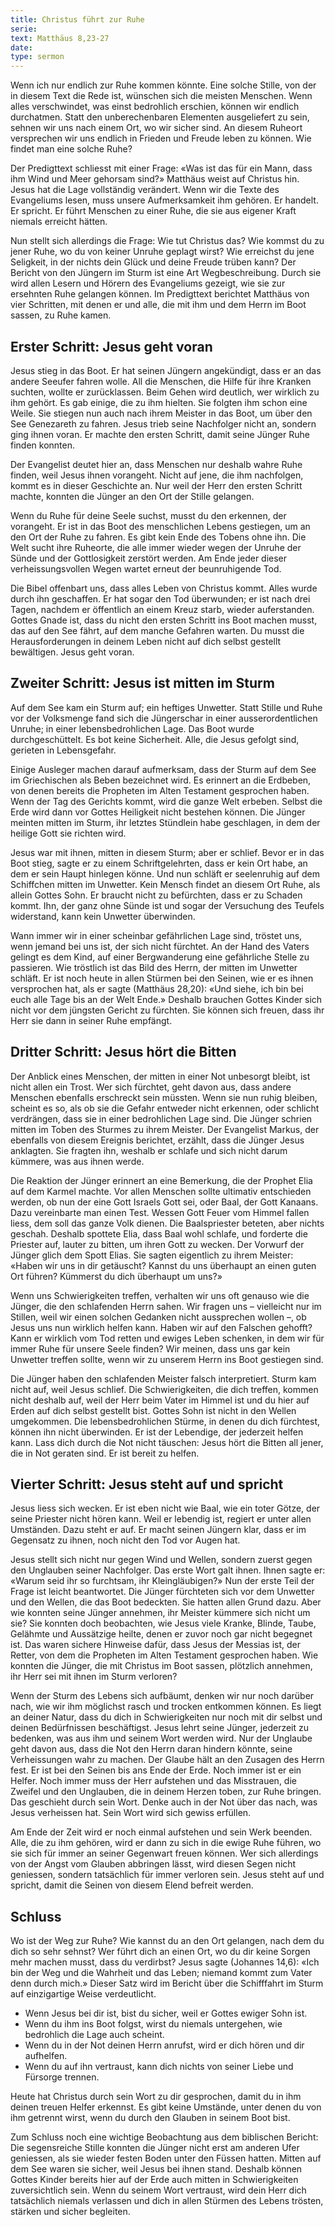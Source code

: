 ```yaml
---
title: Christus führt zur Ruhe
serie: 
text: Matthäus 8,23-27
date: 
type: sermon
---
```


Wenn ich nur endlich zur Ruhe kommen könnte. Eine solche Stille, von der in diesem Text die Rede ist, wünschen sich die meisten Menschen. Wenn alles verschwindet, was einst bedrohlich erschien, können wir endlich durchatmen. Statt den unberechenbaren Elementen ausgeliefert zu sein, sehnen wir uns nach einem Ort, wo wir sicher sind. An diesem Ruheort versprechen wir uns endlich in Frieden und Freude leben zu können. Wie findet man eine solche Ruhe?

Der Predigttext schliesst mit einer Frage: «Was ist das für ein Mann, dass ihm Wind und Meer gehorsam sind?» Matthäus weist auf Christus hin. Jesus hat die Lage vollständig verändert. Wenn wir die Texte des Evangeliums lesen, muss unsere Aufmerksamkeit ihm gehören. Er handelt. Er spricht. Er führt Menschen zu einer Ruhe, die sie aus eigener Kraft niemals erreicht hätten.

Nun stellt sich allerdings die Frage: Wie tut Christus das? Wie kommst du zu jener Ruhe, wo du von keiner Unruhe geplagt wirst? Wie erreichst du jene Seligkeit, in der nichts dein Glück und deine Freude trüben kann? Der Bericht von den Jüngern im Sturm ist eine Art Wegbeschreibung. Durch sie wird allen Lesern und Hörern des Evangeliums gezeigt, wie sie zur ersehnten Ruhe gelangen können. Im Predigttext berichtet Matthäus von vier Schritten, mit denen er und alle, die mit ihm und dem Herrn im Boot sassen, zu Ruhe kamen.

## Erster Schritt: Jesus geht voran

Jesus stieg in das Boot. Er hat seinen Jüngern angekündigt, dass er an das andere Seeufer fahren wolle. All die Menschen, die Hilfe für ihre Kranken suchten, wollte er zurücklassen. Beim Gehen wird deutlich, wer wirklich zu ihm gehört. Es gab einige, die zu ihm hielten. Sie folgten ihm schon eine Weile. Sie stiegen nun auch nach ihrem Meister in das Boot, um über den See Genezareth zu fahren. Jesus trieb seine Nachfolger nicht an, sondern ging ihnen voran. Er machte den ersten Schritt, damit seine Jünger Ruhe finden konnten.

Der Evangelist deutet hier an, dass Menschen nur deshalb wahre Ruhe finden, weil Jesus ihnen vorangeht. Nicht auf jene, die ihm nachfolgen, kommt es in dieser Geschichte an. Nur weil der Herr den ersten Schritt machte, konnten die Jünger an den Ort der Stille gelangen.

Wenn du Ruhe für deine Seele suchst, musst du den erkennen, der vorangeht. Er ist in das Boot des menschlichen Lebens gestiegen, um an den Ort der Ruhe zu fahren. Es gibt kein Ende des Tobens ohne ihn. Die Welt sucht ihre Ruheorte, die alle immer wieder wegen der Unruhe der Sünde und der Gottlosigkeit zerstört werden. Am Ende jeder dieser verheissungsvollen Wegen wartet erneut der beunruhigende Tod.

Die Bibel offenbart uns, dass alles Leben von Christus kommt. Alles wurde durch ihn geschaffen. Er hat sogar den Tod überwunden; er ist nach drei Tagen, nachdem er öffentlich an einem Kreuz starb, wieder auferstanden. Gottes Gnade ist, dass du nicht den ersten Schritt ins Boot machen musst, das auf den See fährt, auf dem manche Gefahren warten. Du musst die Herausforderungen in deinem Leben nicht auf dich selbst gestellt bewältigen. Jesus geht voran.

## Zweiter Schritt: Jesus ist mitten im Sturm

Auf dem See kam ein Sturm auf; ein heftiges Unwetter. Statt Stille und Ruhe vor der Volksmenge fand sich die Jüngerschar in einer ausserordentlichen Unruhe; in einer lebensbedrohlichen Lage. Das Boot wurde durchgeschüttelt. Es bot keine Sicherheit. Alle, die Jesus gefolgt sind, gerieten in Lebensgefahr.

Einige Ausleger machen darauf aufmerksam, dass der Sturm auf dem See im Griechischen als Beben bezeichnet wird. Es erinnert an die Erdbeben, von denen bereits die Propheten im Alten Testament gesprochen haben. Wenn der Tag des Gerichts kommt, wird die ganze Welt erbeben. Selbst die Erde wird dann vor Gottes Heiligkeit nicht bestehen können. Die Jünger meinten mitten im Sturm, ihr letztes Stündlein habe geschlagen, in dem der heilige Gott sie richten wird.

Jesus war mit ihnen, mitten in diesem Sturm; aber er schlief. Bevor er in das Boot stieg, sagte er zu einem Schriftgelehrten, dass er kein Ort habe, an dem er sein Haupt hinlegen könne. Und nun schläft er seelenruhig auf dem Schiffchen mitten im Unwetter. Kein Mensch findet an diesem Ort Ruhe, als allein Gottes Sohn. Er braucht nicht zu befürchten, dass er zu Schaden kommt. Ihn, der ganz ohne Sünde ist und sogar der Versuchung des Teufels widerstand, kann kein Unwetter überwinden.

Wann immer wir in einer scheinbar gefährlichen Lage sind, tröstet uns, wenn jemand bei uns ist, der sich nicht fürchtet. An der Hand des Vaters gelingt es dem Kind, auf einer Bergwanderung eine gefährliche Stelle zu passieren. Wie tröstlich ist das Bild des Herrn, der mitten im Unwetter schläft. Er ist noch heute in allen Stürmen bei den Seinen, wie er es ihnen versprochen hat, als er sagte (Matthäus 28,20): «Und siehe, ich bin bei euch alle Tage bis an der Welt Ende.» Deshalb brauchen Gottes Kinder sich nicht vor dem jüngsten Gericht zu fürchten. Sie können sich freuen, dass ihr Herr sie dann in seiner Ruhe empfängt.

## Dritter Schritt: Jesus hört die Bitten

Der Anblick eines Menschen, der mitten in einer Not unbesorgt bleibt, ist nicht allen ein Trost. Wer sich fürchtet, geht davon aus, dass andere Menschen ebenfalls erschreckt sein müssten. Wenn sie nun ruhig bleiben, scheint es so, als ob sie die Gefahr entweder nicht erkennen, oder schlicht verdrängen, dass sie in einer bedrohlichen Lage sind. Die Jünger schrien mitten im Toben des Sturmes zu ihrem Meister. Der Evangelist Markus, der ebenfalls von diesem Ereignis berichtet, erzählt, dass die Jünger Jesus anklagten. Sie fragten ihn, weshalb er schlafe und sich nicht darum kümmere, was aus ihnen werde.

Die Reaktion der Jünger erinnert an eine Bemerkung, die der Prophet Elia auf dem Karmel machte. Vor allen Menschen sollte ultimativ entschieden werden, ob nun der eine Gott Israels Gott sei, oder Baal, der Gott Kanaans. Dazu vereinbarte man einen Test. Wessen Gott Feuer vom Himmel fallen liess, dem soll das ganze Volk dienen. Die Baalspriester beteten, aber nichts geschah. Deshalb spottete Elia, dass Baal wohl schlafe, und forderte die Priester auf, lauter zu bitten, um ihren Gott zu wecken. Der Vorwurf der Jünger glich dem Spott Elias. Sie sagten eigentlich zu ihrem Meister: «Haben wir uns in dir getäuscht? Kannst du uns überhaupt an einen guten Ort führen? Kümmerst du dich überhaupt um uns?»

Wenn uns Schwierigkeiten treffen, verhalten wir uns oft genauso wie die Jünger, die den schlafenden Herrn sahen. Wir fragen uns – vielleicht nur im Stillen, weil wir einen solchen Gedanken nicht aussprechen wollen –, ob Jesus uns nun wirklich helfen kann. Haben wir auf den Falschen gehofft? Kann er wirklich vom Tod retten und ewiges Leben schenken, in dem wir für immer Ruhe für unsere Seele finden? Wir meinen, dass uns gar kein Unwetter treffen sollte, wenn wir zu unserem Herrn ins Boot gestiegen sind.

Die Jünger haben den schlafenden Meister falsch interpretiert. Sturm kam nicht auf, weil Jesus schlief. Die Schwierigkeiten, die dich treffen, kommen nicht deshalb auf, weil der Herr beim Vater im Himmel ist und du hier auf Erden auf dich selbst gestellt bist. Gottes Sohn ist nicht in den Wellen umgekommen. Die lebensbedrohlichen Stürme, in denen du dich fürchtest, können ihn nicht überwinden. Er ist der Lebendige, der jederzeit helfen kann. Lass dich durch die Not nicht täuschen: Jesus hört die Bitten all jener, die in Not geraten sind. Er ist bereit zu helfen.

## Vierter Schritt: Jesus steht auf und spricht

Jesus liess sich wecken. Er ist eben nicht wie Baal, wie ein toter Götze, der seine Priester nicht hören kann. Weil er lebendig ist, regiert er unter allen Umständen. Dazu steht er auf. Er macht seinen Jüngern klar, dass er im Gegensatz zu ihnen, noch nicht den Tod vor Augen hat.

Jesus stellt sich nicht nur gegen Wind und Wellen, sondern zuerst gegen den Unglauben seiner Nachfolger. Das erste Wort galt ihnen. Ihnen sagte er: «Warum seid ihr so furchtsam, ihr Kleingläubigen?» Nun der erste Teil der Frage ist leicht beantwortet. Die Jünger fürchteten sich vor dem Unwetter und den Wellen, die das Boot bedeckten. Sie hatten allen Grund dazu. Aber wie konnten seine Jünger annehmen, ihr Meister kümmere sich nicht um sie? Sie konnten doch beobachten, wie Jesus viele Kranke, Blinde, Taube, Gelähmte und Aussätzige heilte, denen er zuvor noch gar nicht begegnet ist. Das waren sichere Hinweise dafür, dass Jesus der Messias ist, der Retter, von dem die Propheten im Alten Testament gesprochen haben. Wie konnten die Jünger, die mit Christus im Boot sassen, plötzlich annehmen, ihr Herr sei mit ihnen im Sturm verloren?

Wenn der Sturm des Lebens sich aufbäumt, denken wir nur noch darüber nach, wie wir ihm möglichst rasch und trocken entkommen können. Es liegt an deiner Natur, dass du dich in Schwierigkeiten nur noch mit dir selbst und deinen Bedürfnissen beschäftigst. Jesus lehrt seine Jünger, jederzeit zu bedenken, was aus ihm und seinem Wort werden wird. Nur der Unglaube geht davon aus, dass die Not den Herrn daran hindern könnte, seine Verheissungen wahr zu machen. Der Glaube hält an den Zusagen des Herrn fest. Er ist bei den Seinen bis ans Ende der Erde. Noch immer ist er ein Helfer. Noch immer muss der Herr aufstehen und das Misstrauen, die Zweifel und den Unglauben, die in deinem Herzen toben, zur Ruhe bringen. Das geschieht durch sein Wort. Denke auch in der Not über das nach, was Jesus verheissen hat. Sein Wort wird sich gewiss erfüllen.

Am Ende der Zeit wird er noch einmal aufstehen und sein Werk beenden. Alle, die zu ihm gehören, wird er dann zu sich in die ewige Ruhe führen, wo sie sich für immer an seiner Gegenwart freuen können. Wer sich allerdings von der Angst vom Glauben abbringen lässt, wird diesen Segen nicht geniessen, sondern tatsächlich für immer verloren sein. Jesus steht auf und spricht, damit die Seinen von diesem Elend befreit werden.

## Schluss

Wo ist der Weg zur Ruhe? Wie kannst du an den Ort gelangen, nach dem du dich so sehr sehnst? Wer führt dich an einen Ort, wo du dir keine Sorgen mehr machen musst, dass du verdirbst? Jesus sagte (Johannes 14,6): «Ich bin der Weg und die Wahrheit und das Leben; niemand kommt zum Vater denn durch mich.» Dieser Satz wird im Bericht über die Schifffahrt im Sturm auf einzigartige Weise verdeutlicht.

- Wenn Jesus bei dir ist, bist du sicher, weil er Gottes ewiger Sohn ist.
- Wenn du ihm ins Boot folgst, wirst du niemals untergehen, wie bedrohlich die Lage auch scheint.
- Wenn du in der Not deinen Herrn anrufst, wird er dich hören und dir aufhelfen.
- Wenn du auf ihn vertraust, kann dich nichts von seiner Liebe und Fürsorge trennen.

Heute hat Christus durch sein Wort zu dir gesprochen, damit du in ihm deinen treuen Helfer erkennst. Es gibt keine Umstände, unter denen du von ihm getrennt wirst, wenn du durch den Glauben in seinem Boot bist.

Zum Schluss noch eine wichtige Beobachtung aus dem biblischen Bericht: Die segensreiche Stille konnten die Jünger nicht erst am anderen Ufer geniessen, als sie wieder festen Boden unter den Füssen hatten. Mitten auf dem See waren sie sicher, weil Jesus bei ihnen stand. Deshalb können Gottes Kinder bereits hier auf der Erde auch mitten in Schwierigkeiten zuversichtlich sein. Wenn du seinem Wort vertraust, wird dein Herr dich tatsächlich niemals verlassen und dich in allen Stürmen des Lebens trösten, stärken und sicher begleiten.

